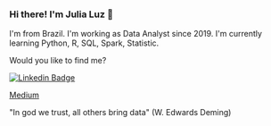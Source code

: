 
### Hi there! I'm Julia Luz 👋

I'm from Brazil. I'm working as Data Analyst since 2019.
I'm currently learning Python, R, SQL, Spark, Statistic.

Would you like to find me?

[![Linkedin Badge](https://img.shields.io/badge/-LinkedIn-blue?style=flat-square&logo=Linkedin&logoColor=white&link=https://www.linkedin.com/in/ricardo-guizi)](https://www.linkedin.com/in/juliamluz)

[Medium](https://medium.com/@juliamoreira.luz)

"In god we trust, all others bring data" (W. Edwards Deming)
